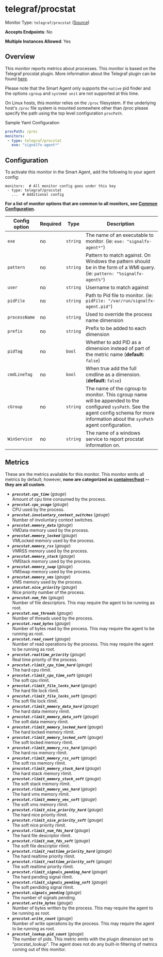 
<!--- Generated by to-integrations-repo script in Smart Agent repo, DO NOT MODIFY HERE --->
<!--- GENERATED BY gomplate from scripts/docs/templates/monitor-page.md.tmpl --->

# telegraf/procstat

Monitor Type: `telegraf/procstat` ([Source](https://github.com/signalfx/signalfx-agent/tree/master/pkg/monitors/telegraf/monitors/procstat))

**Accepts Endpoints**: No

**Multiple Instances Allowed**: Yes

## Overview

This monitor reports metrics about processes.
This monitor is based on the Telegraf procstat plugin.  More information about the Telegraf plugin
can be found [here](https://github.com/influxdata/telegraf/tree/master/plugins/inputs/procstat).

Please note that the Smart Agent only supports the `native` pid finder and the options
`cgroup` and `systemd unit` are not supported at this time.

On Linux hosts, this monitor relies on the `/proc` filesystem.
If the underlying host's `/proc` file system is mounted somewhere other than
/proc please specify the path using the top level configuration `procPath`.

Sample Yaml Configuration

```yaml
procPath: /proc
monitors:
 - type: telegraf/procstat
   exe: "signalfx-agent*"
```


## Configuration

To activate this monitor in the Smart Agent, add the following to your
agent config:

```
monitors:  # All monitor config goes under this key
 - type: telegraf/procstat
   ...  # Additional config
```

**For a list of monitor options that are common to all monitors, see [Common
Configuration](../monitor-config.html#common-configuration).**


| Config option | Required | Type | Description |
| --- | --- | --- | --- |
| `exe` | no | `string` | The name of an executable to monitor.  (ie: `exe: "signalfx-agent*"`) |
| `pattern` | no | `string` | Pattern to match against.  On Windows the pattern should be in the form of a WMI query. (ie: `pattern: "%signalfx-agent%"`) |
| `user` | no | `string` | Username to match against |
| `pidFile` | no | `string` | Path to Pid file to monitor.  (ie: `pidFile: "/var/run/signalfx-agent.pid"`) |
| `processName` | no | `string` | Used to override the process name dimension |
| `prefix` | no | `string` | Prefix to be added to each dimension |
| `pidTag` | no | `bool` | Whether to add PID as a dimension instead of part of the metric name (**default:** `false`) |
| `cmdLineTag` | no | `bool` | When true add the full cmdline as a dimension. (**default:** `false`) |
| `cGroup` | no | `string` | The name of the cgroup to monitor.  This cgroup name will be appended to the configured `sysPath`.  See the agent config schema for more information about the `sysPath` agent configuration. |
| `WinService` | no | `string` | The name of a windows service to report procstat information on. |


## Metrics

These are the metrics available for this monitor.
This monitor emits all metrics by default; however, **none are categorized as
[container/host](https://docs.signalfx.com/en/latest/admin-guide/usage.html#about-custom-bundled-and-high-resolution-metrics)
-- they are all custom**.


 - ***`procstat.cpu_time`*** (*gauge*)<br>    Amount of cpu time consumed by the process.
 - ***`procstat.cpu_usage`*** (*gauge*)<br>    CPU used by the process.
 - ***`procstat.involuntary_context_switches`*** (*gauge*)<br>    Number of involuntary context switches.
 - ***`procstat.memory_data`*** (*gauge*)<br>    VMData memory used by the process.
 - ***`procstat.memory_locked`*** (*gauge*)<br>    VMLocked memory used by the process.
 - ***`procstat.memory_rss`*** (*gauge*)<br>    VMRSS memory used by the process.
 - ***`procstat.memory_stack`*** (*gauge*)<br>    VMStack memory used by the process.
 - ***`procstat.memory_swap`*** (*gauge*)<br>    VMSwap memory used by the process.
 - ***`procstat.memory_vms`*** (*gauge*)<br>    VMS memory used by the process.
 - ***`procstat.nice_priority`*** (*gauge*)<br>    Nice priority number of the process.
 - ***`procstat.num_fds`*** (*gauge*)<br>    Number of file descriptors.  This may require the agent to be running as root.
 - ***`procstat.num_threads`*** (*gauge*)<br>    Number of threads used by the process.
 - ***`procstat.read_bytes`*** (*gauge*)<br>    Number of bytes read by the process.  This may require the agent to be running as root.
 - ***`procstat.read_count`*** (*gauge*)<br>    Number of read operations by the process.  This may require the agent to be running as root.
 - ***`procstat.realtime_priority`*** (*gauge*)<br>    Real time priority of the process.
 - ***`procstat.rlimit_cpu_time_hard`*** (*gauge*)<br>    The hard cpu rlimit.
 - ***`procstat.rlimit_cpu_time_soft`*** (*gauge*)<br>    The soft cpu rlimit.
 - ***`procstat.rlimit_file_locks_hard`*** (*gauge*)<br>    The hard file lock rlimit.
 - ***`procstat.rlimit_file_locks_soft`*** (*gauge*)<br>    The soft file lock rlimit.
 - ***`procstat.rlimit_memory_data_hard`*** (*gauge*)<br>    The hard data memory rlimit.
 - ***`procstat.rlimit_memory_data_soft`*** (*gauge*)<br>    The soft data memory rlimit.
 - ***`procstat.rlimit_memory_locked_hard`*** (*gauge*)<br>    The hard locked memory rlimit.
 - ***`procstat.rlimit_memory_locked_soft`*** (*gauge*)<br>    The soft locked memory rlimit.
 - ***`procstat.rlimit_memory_rss_hard`*** (*gauge*)<br>    The hard rss memory rlimit.
 - ***`procstat.rlimit_memory_rss_soft`*** (*gauge*)<br>    The soft rss memory rlimit.
 - ***`procstat.rlimit_memory_stack_hard`*** (*gauge*)<br>    The hard stack memory rlimit.
 - ***`procstat.rlimit_memory_stack_soft`*** (*gauge*)<br>    The soft stack memory rlimit.
 - ***`procstat.rlimit_memory_vms_hard`*** (*gauge*)<br>    The hard vms memory rlimit.
 - ***`procstat.rlimit_memory_vms_soft`*** (*gauge*)<br>    The soft vms memory rlimit.
 - ***`procstat.rlimit_nice_priority_hard`*** (*gauge*)<br>    The hard nice priority rlimit.
 - ***`procstat.rlimit_nice_priority_soft`*** (*gauge*)<br>    The soft nice priority rlimit.
 - ***`procstat.rlimit_num_fds_hard`*** (*gauge*)<br>    The hard file descriptor rlimit.
 - ***`procstat.rlimit_num_fds_soft`*** (*gauge*)<br>    The soft file descriptor rlimit.
 - ***`procstat.rlimit_realtime_priority_hard`*** (*gauge*)<br>    The hard realtime priority rlimit.
 - ***`procstat.rlimit_realtime_priority_soft`*** (*gauge*)<br>    The soft realtime priority rlimit.
 - ***`procstat.rlimit_signals_pending_hard`*** (*gauge*)<br>    The hard pending signal rlimit.
 - ***`procstat.rlimit_signals_pending_soft`*** (*gauge*)<br>    The soft pendidng signal rlimit.
 - ***`procstat.signals_pending`*** (*gauge*)<br>    The number of signals pending.
 - ***`procstat.write_bytes`*** (*gauge*)<br>    Number of bytes written by the process.  This may require the agent to be running as root.
 - ***`procstat.write_count`*** (*gauge*)<br>    Number of write operations by the process.  This may require the agent to be running as root.
 - ***`procstat_lookup.pid_count`*** (*gauge*)<br>    The number of pids. This metric emits with the plugin dimension set to "procstat_lookup".
The agent does not do any built-in filtering of metrics coming out of this
monitor.


